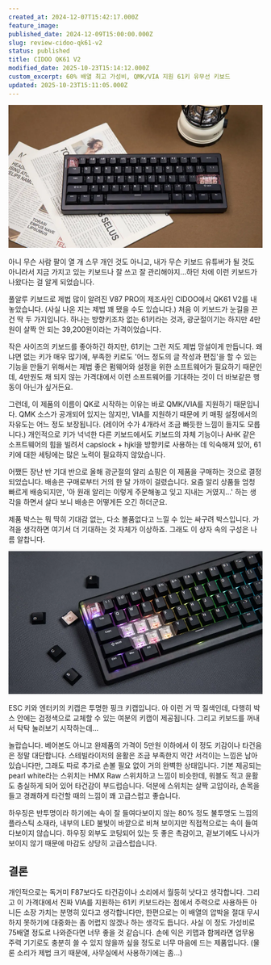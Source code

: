 ```yaml
---
created_at: 2024-12-07T15:42:17.000Z
feature_image: 
published_date: 2024-12-09T15:00:00.000Z
slug: review-cidoo-qk61-v2
status: published
title: CIDOO QK61 V2
modified_date: 2025-10-23T15:14:12.000Z
custom_excerpt: 60% 배열 최고 가성비, QMK/VIA 지원 61키 유무선 키보드
updated: 2025-10-23T15:11:05.000Z
---
```

 
![](Pasted%20image%2020251022180503.png)

아니 무슨 사람 팔이 열 개 스무 개인 것도 아니고, 내가 무슨 키보드 유튜버가 될 것도 아니라서 지금 가지고 있는 키보드나 잘 쓰고 잘 관리해야지...하던 차에 이런 키보드가 나왔다는 걸 알게 되었습니다.

풀알루 키보드로 제법 많이 알려진 V87 PRO의 제조사인 CIDOO에서 QK61 V2를 내놓았습니다. (사실 나온 지는 제법 꽤 됐을 수도 있습니다.) 처음 이 키보드가 눈길을 끈 건 딱 두 가지입니다. 하나는 방향키조차 없는 61키라는 것과, 광군절이기는 하지만 4만원이 살짝 안 되는 39,200원이라는 가격이었습니다.

작은 사이즈의 키보드를 좋아하긴 하지만, 61키는 그런 저도 제법 망설이게 만듭니다. 왜냐면 없는 키가 매우 많기에, 부족한 키로도 '어느 정도의 글 작성과 편집'을 할 수 있는 기능을 만들기 위해서는 제법 좋은 펌웨어와 설정을 위한 소프트웨어가 필요하기 때문인데, 4만원도 채 되지 않는 가격대에서 이런 소프트웨어를 기대하는 것이 더 바보같은 행동이 아닌가 싶거든요.

그런데, 이 제품의 이름이 QK로 시작하는 이유는 바로 QMK/VIA를 지원하기 때문입니다. QMK 소스가 공개되어 있지는 않지만, VIA를 지원하기 때문에 키 매핑 설정에서의 자유도는 어느 정도 보장됩니다. (레이어 수가 4개라서 조금 빠듯한 느낌이 들지도 모릅니다.) 개인적으로 키가 넉넉한 다른 키보드에서도 키보드의 자체 기능이나 AHK 같은 소프트웨어의 힘을 빌려서 capslock + hjkl을 방향키로 사용하는 데 익숙해져 있어, 61키에 대한 세팅에는 많은 노력이 필요하지 않았습니다.



어쨌든 장난 반 기대 반으로 올해 광군절의 알리 쇼핑은 이 제품을 구매하는 것으로 결정되었습니다. 배송은 구매로부터 거의 한 달 가까이 걸렸습니다. 요즘 알리 상품들 엄청 빠르게 배송되지만, '아 원래 알리는 이렇게 주문해놓고 잊고 지내는 거였지...' 하는 생각을 하면서 살다 보니 배송은 어떻게든 오긴 하더군요.

제품 박스는 뭐 딱히 기대감 없는, 다소 볼품없다고 느낄 수 있는 싸구려 박스입니다. 가격을 생각하면 여기서 더 기대하는 것 자체가 이상하죠. 그래도 이 상자 속의 구성은 나름 알찹니다.

![](Pasted%20image%2020251022180516.png)

ESC 키와 엔터키의 키캡은 투명한 핑크 키캡입니다. 아 이런 거 딱 질색인데, 다행히 박스 안에는 검정색으로 교체할 수 있는 여분의 키캡이 제공됩니다. 그리고 키보드를 꺼내서 탁탁 눌러보기 시작하는데...

놀랍습니다. 베어본도 아니고 완제품의 가격이 5만원 이하에서 이 정도 키감이나 타건음은 정말 대단합니다. 스테빌라이저의 윤활은 조금 부족한지 약간 서걱이는 느낌은 남아 있습니다만, 그래도 따로 추가로 손볼 필요 없이 거의 완벽한 상태입니다. 기본 제공되는 pearl white라는 스위치는 HMX Raw 스위치하고 느낌이 비슷한데, 워블도 적고 윤활도 충실하게 되어 있어 타건감이 부드럽습니다. 덕분에 스위치는 살짝 고압이라, 손목을 들고 경쾌하게 타건할 때의 느낌이 꽤 고급스럽고 좋습니다.

하우징은 반투명이라 하기에는 속이 잘 들여다보이지 않는 80% 정도 불투명도 느낌의 플라스틱 소재라, 내부의 LED 불빛이 바깥으로 비쳐 보이지만 직접적으로는 속이 들여다보이지 않습니다. 하우징 외부도 코팅되어 있는 듯 좋은 촉감이고, 겉보기에도 나사가 보이지 않기 때문에 마감도 상당히 고급스럽습니다.

## 결론

개인적으로는 독거미 F87보다도 타건감이나 소리에서 월등히 낫다고 생각합니다. 그리고 이 가격대에서 진짜 VIA를 지원하는 61키 키보드라는 점에서 주력으로 사용하든 아니든 소장 가치는 분명히 있다고 생각합니다만, 한편으로는 이 배열의 압박을 절대 무시하지 못하기에 대중화는 좀 어렵지 않겠나 하는 생각도 듭니다. 사실 이 정도 가성비로 75배열 정도로 나와준다면 너무 좋을 것 같습니다. 손에 익은 키맵과 함께라면 업무용 주력 기기로도 충분히 쓸 수 있지 않을까 싶을 정도로 너무 마음에 드는 제품입니다. (물론 소리가 제법 크기 때문에, 사무실에서 사용하기에는 좀...)